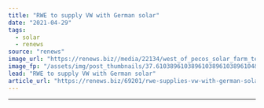 ```yaml
---
title: "RWE to supply VW with German solar"
date: "2021-04-29"
tags: 
  - solar
  - renews
source: "renews"
image_url: "https://renews.biz//media/22134/west_of_pecos_solar_farm_texas_credit_rwe.jpg?mode=crop&width=770&heightratio=0.6103896103896103896103896104&slimmage=true"
image_fp: "/assets/img/post_thumbnails/37.6103896103896103896103896104&slimmage=true"
lead: "RWE to supply VW with German solar"
article_url: "https://renews.biz/69201/rwe-supplies-vw-with-german-solar/"
---
```


---
